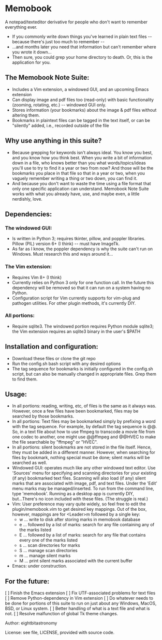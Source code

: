 # Memobook

A notepad/texteditor derivative for people who don't want to remember everything ever.
 -  If you commonly write down things you've learned in plain text files -- because there's just too much to remember --
 -  ...and months later you need that information but can't remember where you wrote it down...
 -  Then sure, you could grep your home directory to death. Or, this is the application for you.

## The Memobook Note Suite:
 -  Includes a Vim extension, a windowed GUI, and an upcoming Emacs extension
 -  Can display image and pdf files too (read-only) with basic functionality (zooming, rotating, etc.) -- windowed GUI only.
 -  Stores information (your bookmarks) about the image & pdf files without altering them.
 -  Bookmarks in plaintext files can be tagged in the text itself, or can be "silently" added, i.e., recorded outside of the file

## Why use anything in this suite?
 -  Because grepping for keywords isn't always ideal. You know you best, and you know how you think best. When you write a bit of information down in a file, who knows better than you what words/topics/ideas you'll use to try to find it a year or two from now? And those will be the bookmarks you place in that file so that in a year or two, when you vaguely remember writing a thing or two down, you can find it.
 -  And because you don't want to waste the time using a file format that only one specific application can understand. Memobook Note Suite works with what you already have, use, and maybe even, a little nerdishly, love.

## Dependencies:

### The windowed GUI:
 -  Is written in Python 3; requires tkinter, pillow, and poppler libraries. Pillow (PIL) version 6+ (I think) -- must have ImageTk.
 -  As far as I know, the poppler dependency is why the suite can't run on Windows. Must research this and ways around it...

### The Vim extension:
 -  Requires Vim 8+ (I think)
 -  Currently relies on Python 3 only for one function call. In the future this dependency will be removed so that it can run on a system having no Python.
 -  Configuration script for Vim currently supports for vim-plug and pathogen utilities. For other plugin methods, it's currently DIY.

### All portions:
 -  Require sqlite3. The windowed portion requires Python module sqlite3; the Vim extension requires an sqlite3 binary in the user's $PATH

## Installation and configuration:
 -  Download these files or clone the git repo
 -  Run the config.sh bash script with any desired options
 -  The tag sequence for bookmarks is initially configured in the config.sh script, but can also be manually changed in appropriate files. Grep them to find them.

## Usage: 
 -  In all portions: reading, writing, etc, of files is the same as it always was. However, once a few files have been bookmarked, files may be searched by those bookmarks. 
 -  In all portions: Text files may be bookmarked simply by prefixing a word with the tag sequence. For example, by default the tag sequence is @@. So, in a text file about how to use ffmpeg to transcode a movie file from one codec to another, one might use @@ffmpeg and @@HVEC to make the file searchable by "ffmpeg" or "HVEC".
 -  In all portions: silent bookmarks are not stored in the file itself. Hence, they must be added in a different manner. However, when searching for files by bookmark, nothing special must be done; silent marks will be searched as well.
 -  Windowed GUI: operates much like any other windowed text editor. Use 'Sources' menu for specifying and scanning directories for your existing (if any) bookmarked text files. Scanning will also load (if any) silent marks that are associated with image, pdf, and text files. Under the 'Edit' menu marks may be managed/inserted. To run from the command line, type 'memobook'. Running as a desktop app is currently DIY, but...There's no icon included with these files. (The struggle is real.)
 -  Vim: User preference may vary quite widely, so feel free to edit the plugin/memobook.vim to get desired key mappings. Out of the box, however, mappings are for \<Leader\>m followed by a single key: 
    -  w ... write to disk after storing marks in memobook database
    -  e ... followed by a list of marks: search for any file containing any of the marks listed
    -  E ... followed by a list of marks: search for any file that contains every one of the marks listed
    -  s ... scan directories for marks
    -  S ... manage scan directories
    -  m ... manage silent marks
    -  M ... print silent marks associated with the current buffer 
 -  Emacs: under construction.

## For the future:
 [ ]  Finish the Emacs extension
 [ ]  Fix UTF-associated problems for text files
 [ ]  Remove Python-dependency in Vim extension
 [ ]  Do whatever needs to be done for portions of this suite to run on just about any Windows, MacOS, BSD, or Linux system.
 [ ]  Better handling of what is a text file and what is not.
 [ ]  Resolve malfunction of global Tk theme changes.

Author: eightbitastronomy

License: see file, LICENSE, provided with source code.


